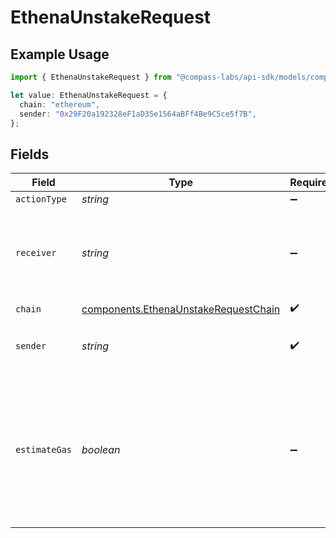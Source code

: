 # EthenaUnstakeRequest

## Example Usage

```typescript
import { EthenaUnstakeRequest } from "@compass-labs/api-sdk/models/components";

let value: EthenaUnstakeRequest = {
  chain: "ethereum",
  sender: "0x29F20a192328eF1aD35e1564aBFf4Be9C5ce5f7B",
};
```

## Fields

| Field                                                                                                                        | Type                                                                                                                         | Required                                                                                                                     | Description                                                                                                                  | Example                                                                                                                      |
| ---------------------------------------------------------------------------------------------------------------------------- | ---------------------------------------------------------------------------------------------------------------------------- | ---------------------------------------------------------------------------------------------------------------------------- | ---------------------------------------------------------------------------------------------------------------------------- | ---------------------------------------------------------------------------------------------------------------------------- |
| `actionType`                                                                                                                 | *string*                                                                                                                     | :heavy_minus_sign:                                                                                                           | N/A                                                                                                                          |                                                                                                                              |
| `receiver`                                                                                                                   | *string*                                                                                                                     | :heavy_minus_sign:                                                                                                           | The address which will receive the unstaked USDe. Defaults to the sender.                                                    |                                                                                                                              |
| `chain`                                                                                                                      | [components.EthenaUnstakeRequestChain](../../models/components/ethenaunstakerequestchain.md)                                 | :heavy_check_mark:                                                                                                           | N/A                                                                                                                          |                                                                                                                              |
| `sender`                                                                                                                     | *string*                                                                                                                     | :heavy_check_mark:                                                                                                           | The address of the transaction sender.                                                                                       | 0x29F20a192328eF1aD35e1564aBFf4Be9C5ce5f7B                                                                                   |
| `estimateGas`                                                                                                                | *boolean*                                                                                                                    | :heavy_minus_sign:                                                                                                           | Determines whether to estimate gas costs for transactions, also verifying that the transaction can be successfully executed. |                                                                                                                              |